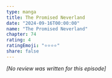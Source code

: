 ```yaml
---
type: manga
title: The Promised Neverland
date: "2024-09-16T00:00:00"
name: "The Promised Neverland"
chapter: 74
rating: 4
ratingEmoji: "⭐️⭐️⭐️⭐️"
share: false
---
```


_[No review was written for this episode]_